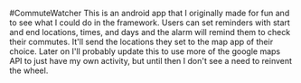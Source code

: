 #CommuteWatcher
This is an android app that I originally made for fun and to see what I could do in the framework. Users can set reminders with start and end locations, times, and days and the alarm will remind them to check their commutes. It'll send the locations they set to the map app of their choice. Later on I'll probably update this to use more of the google maps API to just have my own activity, but until then I don't see a need to reinvent the wheel.
